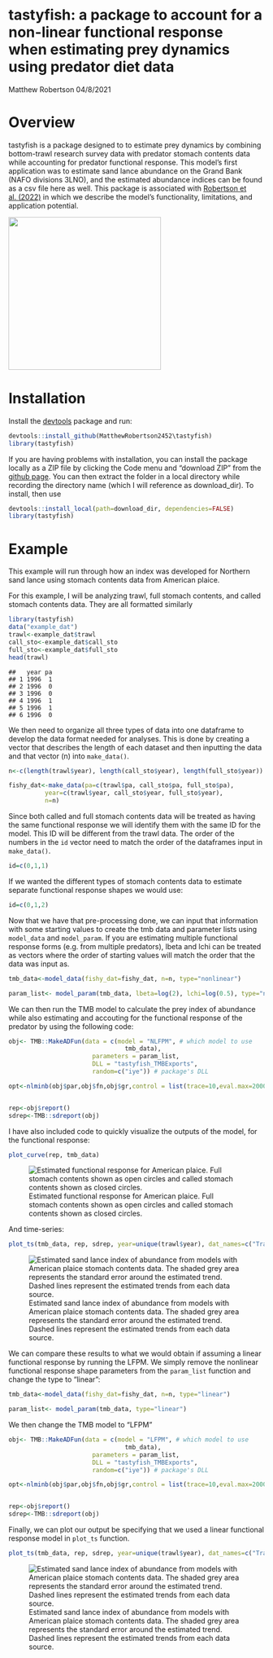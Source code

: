 tastyfish: a package to account for a non-linear functional response
when estimating prey dynamics using predator diet data
================
Matthew Robertson
04/8/2021

# Overview

tastyfish is a package designed to to estimate prey dynamics by
combining bottom-trawl research survey data with predator stomach
contents data while accounting for predator functional response. This
model’s first application was to estimate sand lance abundance on the
Grand Bank (NAFO divisions 3LNO), and the estimated abundance indices
can be found as a csv file here as well. This package is associated with
[Robertson et al. (2022)](https://doi.org/10.1111/2041-210X.13795) in
which we describe the model’s functionality, limitations, and
application potential.

<img src="hexsticker/hexsticker_tastyfish.png" width="300" />

# Installation

Install the
[devtools](https://cran.r-project.org/web/packages/devtools/index.html)
package and run:

``` r
devtools::install_github(MatthewRobertson2452\tastyfish)
library(tastyfish)
```

If you are having problems with installation, you can install the
package locally as a ZIP file by clicking the Code menu and “download
ZIP” from the [github
page](https://github.com/MatthewRobertson2452/tastyfish). You can then
extract the folder in a local directory while recording the directory
name (which I will reference as download_dir). To install, then use

``` r
devtools::install_local(path=download_dir, dependencies=FALSE)
library(tastyfish)
```

# Example

This example will run through how an index was developed for Northern
sand lance using stomach contents data from American plaice.

For this example, I will be analyzing trawl, full stomach contents, and
called stomach contents data. They are all formatted similarly

``` r
library(tastyfish)
data("example_dat")
trawl<-example_dat$trawl
call_sto<-example_dat$call_sto
full_sto<-example_dat$full_sto
head(trawl)
```

    ##   year pa
    ## 1 1996  1
    ## 2 1996  0
    ## 3 1996  0
    ## 4 1996  1
    ## 5 1996  1
    ## 6 1996  0

We then need to organize all three types of data into one dataframe to
develop the data format needed for analyses. This is done by creating a
vector that describes the length of each dataset and then inputting the
data and that vector (n) into `make_data()`.

``` r
n<-c(length(trawl$year), length(call_sto$year), length(full_sto$year))

fishy_dat<-make_data(pa=c(trawl$pa, call_sto$pa, full_sto$pa),
          year=c(trawl$year, call_sto$year, full_sto$year),
          n=n)
```

Since both called and full stomach contents data will be treated as
having the same functional response we will identify them with the same
ID for the model. This ID will be different from the trawl data. The
order of the numbers in the `id` vector need to match the order of the
dataframes input in `make_data()`.

``` r
id=c(0,1,1)
```

If we wanted the different types of stomach contents data to estimate
separate functional response shapes we would use:

``` r
id=c(0,1,2)
```

Now that we have that pre-processing done, we can input that information
with some starting values to create the tmb data and parameter lists
using `model_data` and `model_param`. If you are estimating multiple
functional response forms (e.g. from multiple predators), lbeta and lchi
can be treated as vectors where the order of starting values will match
the order that the data was input as.

``` r
tmb_data<-model_data(fishy_dat=fishy_dat, n=n, type="nonlinear")

param_list<- model_param(tmb_data, lbeta=log(2), lchi=log(0.5), type="nonlinear")
```

We can then run the TMB model to calculate the prey index of abundance
while also estimating and accouting for the functional response of the
predator by using the following code:

``` r
obj<- TMB::MakeADFun(data = c(model = "NLFPM", # which model to use
                                tmb_data),
                       parameters = param_list,
                       DLL = "tastyfish_TMBExports", 
                       random=c("iye")) # package's DLL

opt<-nlminb(obj$par,obj$fn,obj$gr,control = list(trace=10,eval.max=2000,iter.max=1000),silent=TRUE)


rep<-obj$report()
sdrep<-TMB::sdreport(obj)
```

I have also included code to quickly visualize the outputs of the model,
for the functional response:

``` r
plot_curve(rep, tmb_data)
```

<figure>
<img src="README_files/figure-gfm/unnamed-chunk-9-1.png"
alt="Estimated functional response for American plaice. Full stomach contents shown as open circles and called stomach contents shown as closed circles." />
<figcaption aria-hidden="true">Estimated functional response for
American plaice. Full stomach contents shown as open circles and called
stomach contents shown as closed circles.</figcaption>
</figure>

And time-series:

``` r
plot_ts(tmb_data, rep, sdrep, year=unique(trawl$year), dat_names=c("Trawl","Called","Full"), type="nonlinear")
```

<figure>
<img src="README_files/figure-gfm/unnamed-chunk-10-1.png"
alt="Estimated sand lance index of abundance from models with American plaice stomach contents data. The shaded grey area represents the standard error around the estimated trend. Dashed lines represent the estimated trends from each data source." />
<figcaption aria-hidden="true">Estimated sand lance index of abundance
from models with American plaice stomach contents data. The shaded grey
area represents the standard error around the estimated trend. Dashed
lines represent the estimated trends from each data source.</figcaption>
</figure>

We can compare these results to what we would obtain if assuming a
linear functional response by running the LFPM. We simply remove the
nonlinear functional response shape parameters from the `param_list`
function and change the type to “linear”:

``` r
tmb_data<-model_data(fishy_dat=fishy_dat, n=n, type="linear")

param_list<- model_param(tmb_data, type="linear")
```

We then change the TMB model to “LFPM”

``` r
obj<- TMB::MakeADFun(data = c(model = "LFPM", # which model to use
                                tmb_data),
                       parameters = param_list,
                       DLL = "tastyfish_TMBExports", 
                       random=c("iye")) # package's DLL

opt<-nlminb(obj$par,obj$fn,obj$gr,control = list(trace=10,eval.max=2000,iter.max=1000),silent=TRUE)


rep<-obj$report()
sdrep<-TMB::sdreport(obj)
```

Finally, we can plot our output be specifying that we used a linear
functional response model in `plot_ts` function.

``` r
plot_ts(tmb_data, rep, sdrep, year=unique(trawl$year), dat_names=c("Trawl","Called","Full"), type="linear")
```

<figure>
<img src="README_files/figure-gfm/unnamed-chunk-13-1.png"
alt="Estimated sand lance index of abundance from models with American plaice stomach contents data. The shaded grey area represents the standard error around the estimated trend. Dashed lines represent the estimated trends from each data source." />
<figcaption aria-hidden="true">Estimated sand lance index of abundance
from models with American plaice stomach contents data. The shaded grey
area represents the standard error around the estimated trend. Dashed
lines represent the estimated trends from each data source.</figcaption>
</figure>

